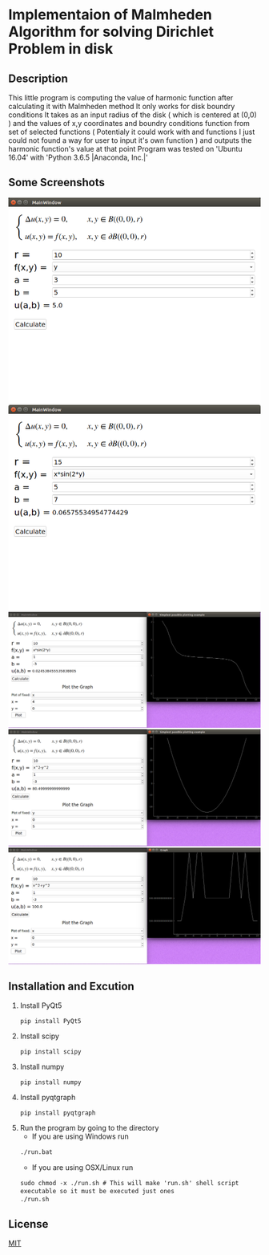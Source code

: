# Implementaion of Malmheden Algorithm for solving Dirichlet Problem in disk

## Description
This little program is computing the value of harmonic function after calculating it with Malmheden method
It only works for disk boundry conditions
It takes as an input radius of the disk ( which is centered at (0,0) ) and the values of x,y coordinates and boundry conditions function from set of selected functions ( Potentialy it could work with and functions I just could not found a way for user to input it's own function ) and outputs the harmonic function's value at that point
Program was tested on 'Ubuntu 16.04' with 'Python 3.6.5 |Anaconda, Inc.|'

## Some Screenshots

![alt text](https://raw.githubusercontent.com/Tigran-teq-Tadevosyan/malmheden-algorithm/master/screenshots/first.png)
![alt text](https://raw.githubusercontent.com/Tigran-teq-Tadevosyan/malmheden-algorithm/master/screenshots/second.png)
![alt text](https://raw.githubusercontent.com/Tigran-teq-Tadevosyan/malmheden-algorithm/master/screenshots/third.png)
![alt text](https://raw.githubusercontent.com/Tigran-teq-Tadevosyan/malmheden-algorithm/master/screenshots/forth.png)
![alt text](https://raw.githubusercontent.com/Tigran-teq-Tadevosyan/malmheden-algorithm/master/screenshots/fifth.png)

## Installation and Excution

1. Install PyQt5
    ```shell
    pip install PyQt5
    ```
2. Install scipy
    ```shell
    pip install scipy
    ```
3. Install numpy
    ```shell
    pip install numpy
    ```
1. Install pyqtgraph
    ```shell
    pip install pyqtgraph
    ```
4. Run the program by going to the directory
    * If you are using Windows run
    ```bash
    ./run.bat
    ```
    * If you are using OSX/Linux run
    ```shell
    sudo chmod -x ./run.sh # This will make 'run.sh' shell script executable so it must be executed just ones
    ./run.sh
    ```
## License
[MIT](https://choosealicense.com/licenses/mit/)